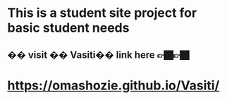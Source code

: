  # This is a student site project for basic student needs

 ## ��  visit  �� V a s i t i �� link here 👉🏿👉🏿

 # https://omashozie.github.io/Vasiti/
